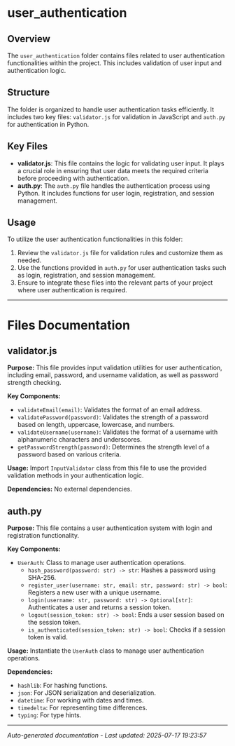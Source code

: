 # user_authentication

## Overview
The `user_authentication` folder contains files related to user authentication functionalities within the project. This includes validation of user input and authentication logic.

## Structure
The folder is organized to handle user authentication tasks efficiently. It includes two key files: `validator.js` for validation in JavaScript and `auth.py` for authentication in Python.

## Key Files
- **validator.js**: This file contains the logic for validating user input. It plays a crucial role in ensuring that user data meets the required criteria before proceeding with authentication.
- **auth.py**: The `auth.py` file handles the authentication process using Python. It includes functions for user login, registration, and session management.

## Usage
To utilize the user authentication functionalities in this folder:
1. Review the `validator.js` file for validation rules and customize them as needed.
2. Use the functions provided in `auth.py` for user authentication tasks such as login, registration, and session management.
3. Ensure to integrate these files into the relevant parts of your project where user authentication is required.

---

# Files Documentation

## validator.js

**Purpose:** This file provides input validation utilities for user authentication, including email, password, and username validation, as well as password strength checking.

**Key Components:**
- `validateEmail(email)`: Validates the format of an email address.
- `validatePassword(password)`: Validates the strength of a password based on length, uppercase, lowercase, and numbers.
- `validateUsername(username)`: Validates the format of a username with alphanumeric characters and underscores.
- `getPasswordStrength(password)`: Determines the strength level of a password based on various criteria.

**Usage:** Import `InputValidator` class from this file to use the provided validation methods in your authentication logic.

**Dependencies:** No external dependencies.

## auth.py

**Purpose:** This file contains a user authentication system with login and registration functionality.

**Key Components:**
- `UserAuth`: Class to manage user authentication operations.
  - `hash_password(password: str) -> str`: Hashes a password using SHA-256.
  - `register_user(username: str, email: str, password: str) -> bool`: Registers a new user with a unique username.
  - `login(username: str, password: str) -> Optional[str]`: Authenticates a user and returns a session token.
  - `logout(session_token: str) -> bool`: Ends a user session based on the session token.
  - `is_authenticated(session_token: str) -> bool`: Checks if a session token is valid.

**Usage:** Instantiate the `UserAuth` class to manage user authentication operations.

**Dependencies:**
- `hashlib`: For hashing functions.
- `json`: For JSON serialization and deserialization.
- `datetime`: For working with dates and times.
- `timedelta`: For representing time differences.
- `typing`: For type hints.

---
*Auto-generated documentation - Last updated: 2025-07-17 19:23:57*
